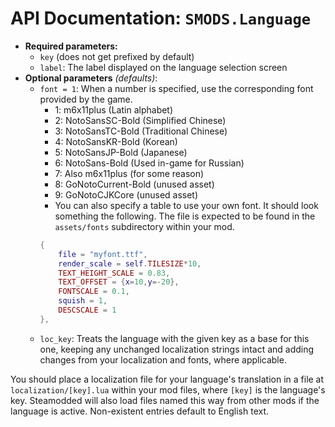 # API Documentation: `SMODS.Language`
- **Required parameters:**
	- `key` (does not get prefixed by default)
    - `label`: The label displayed on the language selection screen
- **Optional parameters** *(defaults)*:
	- `font = 1`: When a number is specified, use the corresponding font provided by the game.
        - 1: m6x11plus (Latin alphabet)
        - 2: NotoSansSC-Bold (Simplified Chinese)
        - 3: NotoSansTC-Bold (Traditional Chinese)
        - 4: NotoSansKR-Bold (Korean)
        - 5: NotoSansJP-Bold (Japanese)
        - 6: NotoSans-Bold (Used in-game for Russian)
        - 7: Also m6x11plus (for some reason)
        - 8: GoNotoCurrent-Bold (unused asset)
        - 9: GoNotoCJKCore (unused asset)
        - You can also specify a table to use your own font. It should look something the following. The file is expected to be found in the `assets/fonts` subdirectory within your mod.
        ```lua
        {
            file = "myfont.ttf",
            render_scale = self.TILESIZE*10,
            TEXT_HEIGHT_SCALE = 0.83,
            TEXT_OFFSET = {x=10,y=-20},
            FONTSCALE = 0.1,
            squish = 1,
            DESCSCALE = 1
        },
        ```
    - `loc_key`: Treats the language with the given key as a base for this one, keeping any unchanged localization strings intact and adding changes from your localization and fonts, where applicable.

You should place a localization file for your language's translation in a file at `localization/[key].lua` within your mod files, where `[key]` is the language's key. Steamodded will also load files named this way from other mods if the language is active. Non-existent entries default to English text.